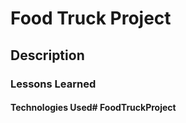 # Food Truck Project 

## Description

### Lessons Learned

#### Technologies Used# FoodTruckProject
